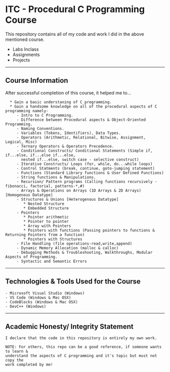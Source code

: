 # ITC - Procedural C Programming Course

This repository contains all of my code and work I did in the above mentioned course.
- Labs Inclass
- Assignments
- Projects

----------------------------------------
Course Information
----------------------------------------
After successful completion of this course, it helped me to...

```
  * Gain a basic understaning of C programming.
  * Gain a handsome knowledge on all of the procedural aspects of C programming namely-
     - Intro to C Programming.
     - Difference between Procedural aspects & Object-Oriented Programming.
     - Naming Conventions.
     - Variables (Tokens, Identifiers), Data Types.
     - Operators (Arithmetic, Relational, Bitwise, Assignment, Logical, Misc)
     - Ternary Operators & Operators Precedence.
     - Conditional Constructs/ Conditional Statements (Simple if, if...else, if...else if...else,
       nested if...else, switch case - selective construct)
     - Iterative Constructs/ Loops (for, while, do...while loops)
     - Control Statments (break, continue, goto-jumping statement)
     - Functions (Standard Library functions & User Defined Functions)
     - String functions & Manipulations.
     - Recursion/ Pattern programs (Calling functions recursively - fibonacci, factorial, patterns-*,#)
     - Arrays & Operations on Arrays (1D Arrays & 2D Arrays) [Homogenous Datatype]
     - Structures & Unions [Heterogenous Datatype]
        * Nested Structure
        * Embedded Structure
     - Pointers
        * Pointer arithmetic
        * Pointer to pointer
        * Array with Pointers
        * Pointers with functions (Passing pointers to functions & Returning Pointers from a function)
        * Pointers with Structures
     - File Handling (file operations-read,write,append)
     - Dynamic Memory Allocation (malloc & calloc)
     - Debugging Methods & Troubleshooting, Walkthroughs, Modular Aspects of Programming.
     - Syntactic and Semantic Errors
 ```
----------------------------------------
Technologies & Tools Used for the Course
----------------------------------------
```
- Microsoft Visual Studio (Windows)
- VS Code (Windows & Mac OSX)
- CodeBlocks (Windows & Mac OSX)
- DevC++ (Windows)
```
----------------------------------------
Academic Honesty/ Integrity Statement
----------------------------------------
```
I declare that the code in this repository is entirely my own work.

NOTE: For others, this repo can be a good reference, if someone wants to learn &
understand the aspects of C programming and it's topic but must not copy the
work completed by me!
```
